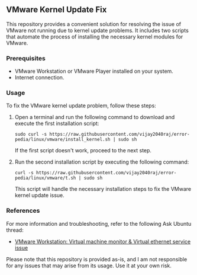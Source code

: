 ## VMware Kernel Update Fix

This repository provides a convenient solution for resolving the issue of VMware not running due to kernel update problems. It includes two scripts that automate the process of installing the necessary kernel modules for VMware.

### Prerequisites
- VMware Workstation or VMware Player installed on your system.
- Internet connection.

### Usage

To fix the VMware kernel update problem, follow these steps:

1. Open a terminal and run the following command to download and execute the first installation script:

   ```shell
   sudo curl -s https://raw.githubusercontent.com/vijay2040raj/error-pedia/linux/vmware/install_kernel.sh | sudo sh
   ```

   If the first script doesn't work, proceed to the next step.

2. Run the second installation script by executing the following command:

   ```shell
   curl -s https://raw.githubusercontent.com/vijay2040raj/error-pedia/linux/vmware/t.sh | sudo sh
   ```

   This script will handle the necessary installation steps to fix the VMware kernel update issue.

### References

For more information and troubleshooting, refer to the following Ask Ubuntu thread:

- [VMware Workstation: Virtual machine monitor & Virtual ethernet service issue](https://askubuntu.com/questions/1377852/vmware-workstation-virtual-machine-monitor-virtual-ethernet-service-issue)

Please note that this repository is provided as-is, and I am not responsible for any issues that may arise from its usage. Use it at your own risk.
